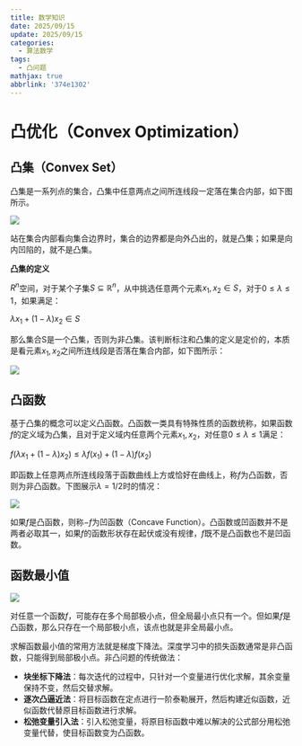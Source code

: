 ```yaml
---
title: 数学知识
date: 2025/09/15
update: 2025/09/15
categories:
  - 算法数学
tags:
  - 凸问题
mathjax: true
abbrlink: '374e1302'
---
```


# 凸优化（Convex Optimization）

## 凸集（Convex Set）

凸集是一系列点的集合，凸集中任意两点之间所连线段一定落在集合内部，如下图所示。

![](https://cdn.jsdelivr.net/gh/gaofeng-lin/picture_bed/img1/Snipaste_2025-09-15_07-31-08.png)

站在集合内部看向集合边界时，集合的边界都是向外凸出的，就是凸集；如果是向内凹陷的，就不是凸集。

**凸集的定义**

$R^n$空间，对于某个子集$S\subseteq\mathbb{R}^{n}$，从中挑选任意两个元素$x_{1},x_{2}\in S$，对于$0\leq\lambda\leq1$，如果满足：

$\lambda x_{1}+(1-\lambda)x_{2}\in S$

那么集合S是一个凸集，否则为非凸集。该判断标注和凸集的定义是定价的，本质是看元素$x_{1},x_{2}$之间所连线段是否落在集合内部，如下图所示：

![](https://cdn.jsdelivr.net/gh/gaofeng-lin/picture_bed/img1/Snipaste_2025-09-15_07-45-44.png)

## 凸函数

基于凸集的概念可以定义凸函数。凸函数一类具有特殊性质的函数统称，如果函数$f$的定义域为凸集，且对于定义域内任意两个元素$x_{1},x_{2}$，对任意$0\leq\lambda\leq1$满足：

$f(\lambda{x}_{1}+(1-\lambda){x}_{2})\leq\lambda f({x}_{1})+(1-\lambda)f({x}_{2})$

即函数上任意两点所连线段落于函数曲线上方或恰好在曲线上，称$f$为凸函数，否则为非凸函数。下图展示$\lambda=1/2$时的情况：

![](https://cdn.jsdelivr.net/gh/gaofeng-lin/picture_bed/img1/Snipaste_2025-09-15_07-50-45.png)

如果$f$是凸函数，则称$-f$为凹函数（Concave Function）。凸函数或凹函数并不是两者必取其一，如果$f$的函数形状存在起伏或没有规律，$f$既不是凸函数也不是凹函数。

## 函数最小值

![](https://cdn.jsdelivr.net/gh/gaofeng-lin/picture_bed/img1/Snipaste_2025-09-15_07-54-36.png)

对任意一个函数$f$，可能存在多个局部极小点，但全局最小点只有一个。但如果$f$是凸函数，那么只存在一个局部极小点，该点也就是非全局最小点。


求解函数最小值的常用方法就是梯度下降法。深度学习中的损失函数通常是非凸函数，只能得到局部极小点。非凸问题的传统做法：

-   **块坐标下降法**：每次迭代的过程中，只针对一个变量进行优化求解，其余变量保持不变，然后交替求解。
-   **逐次凸逼近法**：将目标函数在定点进行一阶泰勒展开，然后构建近似函数，近似函数代替原目标函数进行求解。
-   **松弛变量引入法**：引入松弛变量，将原目标函数中难以解决的公式部分用松弛变量代替，使目标函数变为凸函数。








